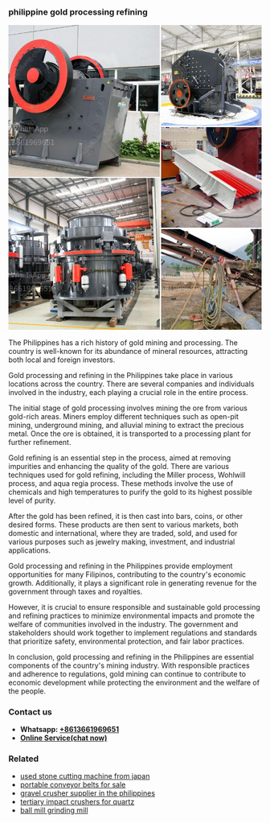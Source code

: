 <h3>philippine gold processing refining</h3><img src='1706753969.jpg' alt=''><p>The Philippines has a rich history of gold mining and processing. The country is well-known for its abundance of mineral resources, attracting both local and foreign investors.</p><p>Gold processing and refining in the Philippines take place in various locations across the country. There are several companies and individuals involved in the industry, each playing a crucial role in the entire process.</p><p>The initial stage of gold processing involves mining the ore from various gold-rich areas. Miners employ different techniques such as open-pit mining, underground mining, and alluvial mining to extract the precious metal. Once the ore is obtained, it is transported to a processing plant for further refinement.</p><p>Gold refining is an essential step in the process, aimed at removing impurities and enhancing the quality of the gold. There are various techniques used for gold refining, including the Miller process, Wohlwill process, and aqua regia process. These methods involve the use of chemicals and high temperatures to purify the gold to its highest possible level of purity.</p><p>After the gold has been refined, it is then cast into bars, coins, or other desired forms. These products are then sent to various markets, both domestic and international, where they are traded, sold, and used for various purposes such as jewelry making, investment, and industrial applications.</p><p>Gold processing and refining in the Philippines provide employment opportunities for many Filipinos, contributing to the country's economic growth. Additionally, it plays a significant role in generating revenue for the government through taxes and royalties.</p><p>However, it is crucial to ensure responsible and sustainable gold processing and refining practices to minimize environmental impacts and promote the welfare of communities involved in the industry. The government and stakeholders should work together to implement regulations and standards that prioritize safety, environmental protection, and fair labor practices.</p><p>In conclusion, gold processing and refining in the Philippines are essential components of the country's mining industry. With responsible practices and adherence to regulations, gold mining can continue to contribute to economic development while protecting the environment and the welfare of the people.</p><h3>Contact us</h3><ul><li><strong>Whatsapp:&nbsp;<a href="https://wa.me/8613661969651">+8613661969651</a></strong></li><li><a href="https://swt.shibang-china.com/?git&amp;zhl&amp;philippine gold processing refining"><strong>Online Service(chat now)</strong></a></li></ul><h3>Related</h3><ul><li><a href='used stone cutting machine from japan.md'>used stone cutting machine from japan</a></li><li><a href='portable conveyor belts for sale.md'>portable conveyor belts for sale</a></li><li><a href='gravel crusher supplier in the philippines.md'>gravel crusher supplier in the philippines</a></li><li><a href='tertiary impact crushers for quartz.md'>tertiary impact crushers for quartz</a></li><li><a href='ball mill grinding mill.md'>ball mill grinding mill</a></li></ul>